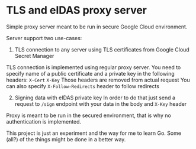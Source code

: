# TLS and eIDAS proxy server

Simple proxy server meant to be run in secure Google Cloud environment.

Server support two use-cases:
1. TLS connection to any server using TLS certificates from Google Cloud Secret Manager

TLS connection is implemented using regular proxy server.
You need to specify name of a public certificate and a private key in the following headers:
`X-Cert`
`X-Key`
Those headers are removed from actual request
You can also specify `X-Follow-Redirects` header to follow redirects


2. Signing data with eIDAS private key
In order to do that just send a request to `/sign` endpoint with your data in the body and `X-Key` header

Proxy is meant to be run in the secured environment, that is why no authentication is implemented.

This project is just an experiment and the way for me to learn Go. Some (all?) of the things might be done in a better way.
